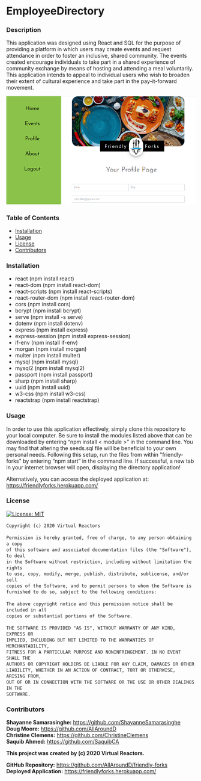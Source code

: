 # EmployeeDirectory

### Description
This application was designed using React and SQL for the purpose of providing a platform in which users may create events and request attendance in order to foster an inclusive, shared community. The events created encourage individuals to take part in a shared experience of community exchange by means of hosting and attending a meal voluntarily. This application intends to appeal to individual users who wish to broaden their extent of cultural experience and take part in the pay-it-forward movement. 

![alt text](https://github.com/AllAroundD/friendly-forks/blob/master/client/src/public/assets/img/FriendlyForks.PNG?raw=true)

### Table of Contents
- [Installation](#Installation) 
- [Usage](#Usage) 
- [License](#License) 
- [Contributors](#Contributors) 

### Installation
- react (npm install react)
- react-dom (npm install react-dom)
- react-scripts (npm install react-scripts)
- react-router-dom (npm install react-router-dom)
- cors (npm install cors)
- bcrypt (npm install bcrypt)
- serve (npm install -s serve)
- dotenv (npm install dotenv)
- express (npm install express)
- express-session (npm install express-session)
- if-env (npm install if-env)
- morgan (npm install morgan)
- multer (npm install multer)
- mysql (npm install mysql)
- mysql2 (npm install mysql2)
- passport (npm install passport)
- sharp (npm install sharp)
- uuid (npm install uuid)
- w3-css (npm install w3-css)
- reactstrap (npm install reactstrap)

### Usage
In order to use this application effectively, simply clone this repository to your local computer. Be sure to install the modules listed above that can be downloaded by entering “npm install < module >” in the command line. You may find that altering the seeds.sql file will be beneficial to your own personal needs. Following this setup, run the files from within "friendly-forks" by entering “npm start” in the command line. If successful, a new tab in your internet browser will open, displaying the directory application! 

Alternatively, you can access the deployed application at: https://friendlyforks.herokuapp.com/

### License
[![License: MIT](https://img.shields.io/badge/License-MIT-yellow.svg)](https://opensource.org/licenses/MIT)

    Copyright (c) 2020 Virtual Reactors

    Permission is hereby granted, free of charge, to any person obtaining a copy
    of this software and associated documentation files (the "Software"), to deal
    in the Software without restriction, including without limitation the rights
    to use, copy, modify, merge, publish, distribute, sublicense, and/or sell
    copies of the Software, and to permit persons to whom the Software is
    furnished to do so, subject to the following conditions:

    The above copyright notice and this permission notice shall be included in all
    copies or substantial portions of the Software.

    THE SOFTWARE IS PROVIDED "AS IS", WITHOUT WARRANTY OF ANY KIND, EXPRESS OR
    IMPLIED, INCLUDING BUT NOT LIMITED TO THE WARRANTIES OF MERCHANTABILITY,
    FITNESS FOR A PARTICULAR PURPOSE AND NONINFRINGEMENT. IN NO EVENT SHALL THE
    AUTHORS OR COPYRIGHT HOLDERS BE LIABLE FOR ANY CLAIM, DAMAGES OR OTHER
    LIABILITY, WHETHER IN AN ACTION OF CONTRACT, TORT OR OTHERWISE, ARISING FROM,
    OUT OF OR IN CONNECTION WITH THE SOFTWARE OR THE USE OR OTHER DEALINGS IN THE
    SOFTWARE.
### Contributors
**Shayanne Samarasinghe:** https://github.com/ShayanneSamarasinghe                
**Doug Moore:** https://github.com/AllAroundD                   
**Christine Clemens:** https://github.com/ChristineClemens                    
**Saquib Ahmed:** https://github.com/SaquibCA                       

**This project was created by (c) 2020 Virtual Reactors.**     

**GitHub Repository:** https://github.com/AllAroundD/friendly-forks     
**Deployed Application:** https://friendlyforks.herokuapp.com/        

